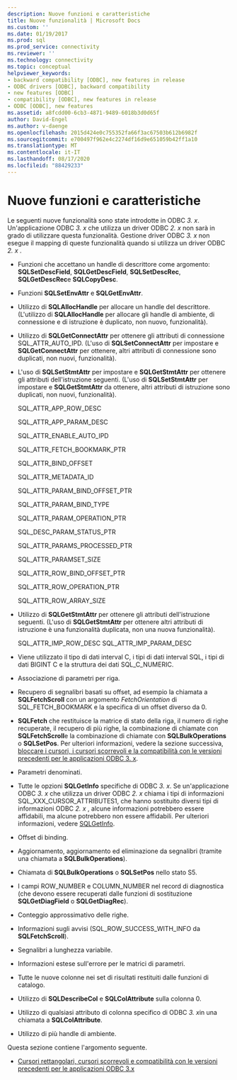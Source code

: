 ```yaml
---
description: Nuove funzioni e caratteristiche
title: Nuove funzionalità | Microsoft Docs
ms.custom: ''
ms.date: 01/19/2017
ms.prod: sql
ms.prod_service: connectivity
ms.reviewer: ''
ms.technology: connectivity
ms.topic: conceptual
helpviewer_keywords:
- backward compatibility [ODBC], new features in release
- ODBC drivers [ODBC], backward compatibility
- new features [ODBC]
- compatibility [ODBC], new features in release
- ODBC [ODBC], new features
ms.assetid: a8fcdd00-6cb3-4871-9489-6018b3d0d65f
author: David-Engel
ms.author: v-daenge
ms.openlocfilehash: 2015d424e0c755352fa66f3ac67503b612b6982f
ms.sourcegitcommit: e700497f962e4c2274df16d9e651059b42ff1a10
ms.translationtype: MT
ms.contentlocale: it-IT
ms.lasthandoff: 08/17/2020
ms.locfileid: "88429233"
---
```

# <a name="new-features"></a>Nuove funzioni e caratteristiche
Le seguenti nuove funzionalità sono state introdotte in ODBC *3. x*. Un'applicazione ODBC *3. x* che utilizza un driver ODBC *2. x* non sarà in grado di utilizzare questa funzionalità. Gestione driver ODBC *3. x* non esegue il mapping di queste funzionalità quando si utilizza un driver ODBC *2. x* .  
  
-   Funzioni che accettano un handle di descrittore come argomento: **SQLSetDescField**, **SQLGetDescField**, **SQLSetDescRec**, **SQLGetDescRec**e **SQLCopyDesc**.  
  
-   Funzioni **SQLSetEnvAttr** e **SQLGetEnvAttr**.  
  
-   Utilizzo di **SQLAllocHandle** per allocare un handle del descrittore. (L'utilizzo di **SQLAllocHandle** per allocare gli handle di ambiente, di connessione e di istruzione è duplicato, non nuovo, funzionalità).  
  
-   Utilizzo di **SQLGetConnectAttr** per ottenere gli attributi di connessione SQL_ATTR_AUTO_IPD. (L'uso di **SQLSetConnectAttr** per impostare e **SQLGetConnectAttr** per ottenere, altri attributi di connessione sono duplicati, non nuovi, funzionalità).  
  
-   L'uso di **SQLSetStmtAttr** per impostare e **SQLGetStmtAttr** per ottenere gli attributi dell'istruzione seguenti. (L'uso di **SQLSetStmtAttr** per impostare e **SQLGetStmtAttr** da ottenere, altri attributi di istruzione sono duplicati, non nuovi, funzionalità).  
  
     SQL_ATTR_APP_ROW_DESC  
  
     SQL_ATTR_APP_PARAM_DESC  
  
     SQL_ATTR_ENABLE_AUTO_IPD  
  
     SQL_ATTR_FETCH_BOOKMARK_PTR  
  
     SQL_ATTR_BIND_OFFSET  
  
     SQL_ATTR_METADATA_ID  
  
     SQL_ATTR_PARAM_BIND_OFFSET_PTR  
  
     SQL_ATTR_PARAM_BIND_TYPE  
  
     SQL_ATTR_PARAM_OPERATION_PTR  
  
     SQL_DESC_PARAM_STATUS_PTR  
  
     SQL_ATTR_PARAMS_PROCESSED_PTR  
  
     SQL_ATTR_PARAMSET_SIZE  
  
     SQL_ATTR_ROW_BIND_OFFSET_PTR  
  
     SQL_ATTR_ROW_OPERATION_PTR  
  
     SQL_ATTR_ROW_ARRAY_SIZE  
  
-   Utilizzo di **SQLGetStmtAttr** per ottenere gli attributi dell'istruzione seguenti. (L'uso di **SQLGetStmtAttr** per ottenere altri attributi di istruzione è una funzionalità duplicata, non una nuova funzionalità).  
  
     SQL_ATTR_IMP_ROW_DESC SQL_ATTR_IMP_PARAM_DESC  
  
-   Viene utilizzato il tipo di dati interval C, i tipi di dati interval SQL, i tipi di dati BIGINT C e la struttura dei dati SQL_C_NUMERIC.  
  
-   Associazione di parametri per riga.  
  
-   Recupero di segnalibri basati su offset, ad esempio la chiamata a **SQLFetchScroll** con un argomento *FetchOrientation* di SQL_FETCH_BOOKMARK e la specifica di un offset diverso da 0.  
  
-   **SQLFetch** che restituisce la matrice di stato della riga, il numero di righe recuperate, il recupero di più righe, la combinazione di chiamate con **SQLFetchScroll**e la combinazione di chiamate con **SQLBulkOperations** o **SQLSetPos**. Per ulteriori informazioni, vedere la sezione successiva, [bloccare i cursori, i cursori scorrevoli e la compatibilità con le versioni precedenti per le applicazioni ODBC 3. x](../../../odbc/reference/develop-app/block-cursors-scrollable-backward-compatibility-odbc-3-x-applications.md).  
  
-   Parametri denominati.  
  
-   Tutte le opzioni **SQLGetInfo** specifiche di ODBC *3. x*. Se un'applicazione ODBC *3. x* che utilizza un driver ODBC *2. x* chiama i tipi di informazioni SQL_XXX_CURSOR_ATTRIBUTES1, che hanno sostituito diversi tipi di informazioni ODBC *2. x* , alcune informazioni potrebbero essere affidabili, ma alcune potrebbero non essere affidabili. Per ulteriori informazioni, vedere [SQLGetInfo](../../../odbc/reference/syntax/sqlgetinfo-function.md).  
  
-   Offset di binding.  
  
-   Aggiornamento, aggiornamento ed eliminazione da segnalibri (tramite una chiamata a **SQLBulkOperations**).  
  
-   Chiamata di **SQLBulkOperations** o **SQLSetPos** nello stato S5.  
  
-   I campi ROW_NUMBER e COLUMN_NUMBER nel record di diagnostica (che devono essere recuperati dalle funzioni di sostituzione **SQLGetDiagField** o **SQLGetDiagRec**).  
  
-   Conteggio approssimativo delle righe.  
  
-   Informazioni sugli avvisi (SQL_ROW_SUCCESS_WITH_INFO da **SQLFetchScroll**).  
  
-   Segnalibri a lunghezza variabile.  
  
-   Informazioni estese sull'errore per le matrici di parametri.  
  
-   Tutte le nuove colonne nei set di risultati restituiti dalle funzioni di catalogo.  
  
-   Utilizzo di **SQLDescribeCol** e **SQLColAttribute** sulla colonna 0.  
  
-   Utilizzo di qualsiasi attributo di colonna specifico di ODBC *3. x*in una chiamata a **SQLColAttribute**.  
  
-   Utilizzo di più handle di ambiente.  
  
 Questa sezione contiene l'argomento seguente.  
  
-   [Cursori rettangolari, cursori scorrevoli e compatibilità con le versioni precedenti per le applicazioni ODBC 3.x](../../../odbc/reference/develop-app/block-cursors-scrollable-backward-compatibility-odbc-3-x-applications.md)
